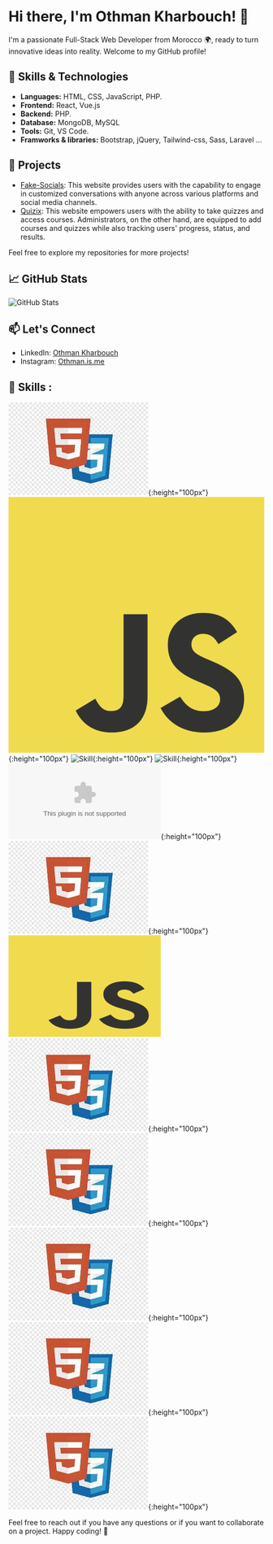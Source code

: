 # Hi there, I'm Othman Kharbouch! 👋

I'm a passionate Full-Stack Web Developer from Morocco 🌍, ready to turn innovative ideas into reality. Welcome to my GitHub profile!

## 🔧 Skills & Technologies

- **Languages:** HTML, CSS, JavaScript, PHP.
- **Frontend:** React, Vue.js
- **Backend:** PHP.
- **Database:** MongoDB, MySQL
- **Tools:** Git, VS Code.
- **Framworks & libraries:** Bootstrap, jQuery, Tailwind-css, Sass, Laravel ... 

## 🚀 Projects

- [Fake-Socials]([Fake-Socials](https://github.com/othman4dev/Fake-Socials)): This website provides users with the capability to engage in customized conversations with anyone across various platforms and social media channels.
- [Quizix]([Quizix](https://github.com/othman4dev/Quizix)): This website empowers users with the ability to take quizzes and access courses. Administrators, on the other hand, are equipped to add courses and quizzes while also tracking users' progress, status, and results.

Feel free to explore my repositories for more projects!

## 📈 GitHub Stats

![GitHub Stats](https://github-readme-stats.vercel.app/api?username=othman4dev&show_icons=true&count_private=true&hide=contribs)

## 📫 Let's Connect

- LinkedIn: [Othman Kharbouch](https://www.linkedin.com/in/othman-kharbouch/](https://www.linkedin.com/in/othman-kharbouch-ba44552a1/))
- Instagram: [Othman.is.me](https://twitter.com/your-twitter-handle](https://www.instagram.com/othman.is.me/))

## 🔧 Skills :
![Skill](./images-skills/download.jpg){:height="100px"}
![Skill](./images-skills/JavaScript-logo.png){:height="100px"}
![Skill](./images-skills/bootstrap-5-logo-icon){:height="100px"}
![Skill](./images-skills/1280px-Sass_Logo_Color.svg){:height="100px"}
![Skill](./images-skills/tailwind-css3232.logowik.com){:height="100px"}
![Skill](./images-skills/download.jpg){:height="100px"}
<img src="./images-skills/JavaScript-logo.png" alt="Alt text" width="300" height="200">
![Skill](./images-skills/download.jpg){:height="100px"}
![Skill](./images-skills/download.jpg){:height="100px"}
![Skill](./images-skills/download.jpg){:height="100px"}
![Skill](./images-skills/download.jpg){:height="100px"}
![Skill](./images-skills/download.jpg){:height="100px"}

Feel free to reach out if you have any questions or if you want to collaborate on a project. Happy coding! 🚀


